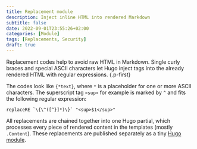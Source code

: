 ```yaml
---
title: Replacement module
description: Inject inline HTML into rendered Markdown
subtitle: false
date: 2022-09-01T23:55:26+02:00
categories: [Module]
tags: [Replacements, Security]
draft: true
---
```


Replacement codes help to avoid raw HTML in Markdown. Single curly braces and special ASCII characters let Hugo inject tags into the already rendered HTML with regular expressions.
{.p-first} <!--more-->

The codes look like `{*text}`, where `*` is a placeholder for one or more ASCII characters. The superscript tag `<sup>` for example is marked by `^` and fits the following regular expression:

```go-html-template
replaceRE `\{\^([^}]*)\}` "<sup>$1</sup>"
```

All replacements are chained together into one Hugo partial, which processes every piece of rendered content in the templates (mostly `.Content`). These replacements are published separately as a tiny [Hugo module][module].

[module]: https://github.com/bowman2001/hugo-mod-replacements/